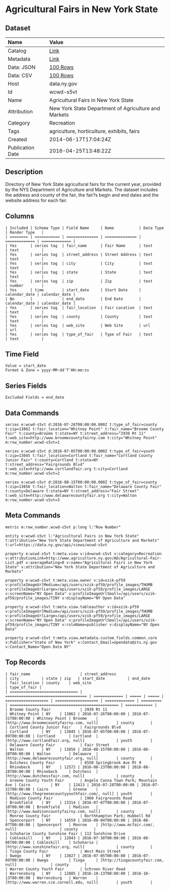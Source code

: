 # Agricultural Fairs in New York State

## Dataset

| Name | Value |
| :--- | :---- |
| Catalog | [Link](https://catalog.data.gov/dataset/county-fairs-in-new-york-state) |
| Metadata | [Link](https://data.ny.gov/api/views/wcwd-s5vt) |
| Data: JSON | [100 Rows](https://data.ny.gov/api/views/wcwd-s5vt/rows.json?max_rows=100) |
| Data: CSV | [100 Rows](https://data.ny.gov/api/views/wcwd-s5vt/rows.csv?max_rows=100) |
| Host | data.ny.gov |
| Id | wcwd-s5vt |
| Name | Agricultural Fairs in New York State |
| Attribution | New York State Department of Agriculture and Markets |
| Category | Recreation |
| Tags | agriculture, horticulture, exhibits, fairs |
| Created | 2014-06-17T17:04:24Z |
| Publication Date | 2016-04-25T13:48:22Z |

## Description

Directory of New York State agricultural fairs for the current year, provided by the NYS Department of Agriculture and Markets.  The dataset includes the address and county of the fair, the fair?s begin and end dates and the website address for each fair.

## Columns

```ls
| Included | Schema Type | Field Name     | Name           | Data Type     | Render Type   |
| ======== | =========== | ============== | ============== | ============= | ============= |
| Yes      | series tag  | fair_name      | Fair Name      | text          | text          |
| Yes      | series tag  | street_address | Street Address | text          | text          |
| Yes      | series tag  | city           | City           | text          | text          |
| Yes      | series tag  | state          | State          | text          | text          |
| Yes      | series tag  | zip            | Zip            | text          | number        |
| Yes      | time        | start_date     | Start Date     | calendar_date | calendar_date |
| No       |             | end_date       | End Date       | calendar_date | calendar_date |
| Yes      | series tag  | fair_location  | Fair Location  | text          | text          |
| Yes      | series tag  | county         | County         | text          | text          |
| Yes      | series tag  | web_site       | Web Site       | url           | url           |
| Yes      | series tag  | type_of_fair   | Type of Fair   | text          | text          |
```

## Time Field

```ls
Value = start_date
Format & Zone = yyyy-MM-dd'T'HH:mm:ss
```

## Series Fields

```ls
Excluded Fields = end_date
```

## Data Commands

```ls
series e:wcwd-s5vt d:2016-07-26T00:00:00.000Z t:type_of_fair=county t:zip=13862 t:fair_location="Whitney Point" t:fair_name="Broome County Fair" t:county=Broome t:state=NY t:street_address="2939 Rt 11" t:web_site=http://www.broomecountyfairny.com t:city="Whitney Point" m:row_number.wcwd-s5vt=1

series e:wcwd-s5vt d:2016-07-05T00:00:00.000Z t:type_of_fair=youth t:zip=13045 t:fair_location=Cortland t:fair_name="Cortland County Junior Fair" t:county=Cortland t:state=NY t:street_address="Fairgrounds Blvd" t:web_site=http://www.cortlandfair.org t:city=Cortland m:row_number.wcwd-s5vt=2

series e:wcwd-s5vt d:2016-08-15T00:00:00.000Z t:type_of_fair=county t:zip=13856 t:fair_location=Walton t:fair_name="Delaware County Fair" t:county=Delaware t:state=NY t:street_address="Fair Street" t:web_site=http://www.delawarecountyfair.org t:city=Walton m:row_number.wcwd-s5vt=3
```

## Meta Commands

```ls
metric m:row_number.wcwd-s5vt p:long l:"Row Number"

entity e:wcwd-s5vt l:"Agricultural Fairs in New York State" t:attribution="New York State Department of Agriculture and Markets" t:url=https://data.ny.gov/api/views/wcwd-s5vt

property e:wcwd-s5vt t:meta.view v:id=wcwd-s5vt v:category=Recreation v:attributionLink=http://www.agriculture.ny.gov/AD/Agricultural-Fair-List.pdf v:averageRating=0 v:name="Agricultural Fairs in New York State" v:attribution="New York State Department of Agriculture and Markets"

property e:wcwd-s5vt t:meta.view.owner v:id=xzik-pf59 v:profileImageUrlMedium=/api/users/xzik-pf59/profile_images/THUMB v:profileImageUrlLarge=/api/users/xzik-pf59/profile_images/LARGE v:screenName="NY Open Data" v:profileImageUrlSmall=/api/users/xzik-pf59/profile_images/TINY v:displayName="NY Open Data"

property e:wcwd-s5vt t:meta.view.tableauthor v:id=xzik-pf59 v:profileImageUrlMedium=/api/users/xzik-pf59/profile_images/THUMB v:profileImageUrlLarge=/api/users/xzik-pf59/profile_images/LARGE v:screenName="NY Open Data" v:profileImageUrlSmall=/api/users/xzik-pf59/profile_images/TINY v:roleName=publisher v:displayName="NY Open Data"

property e:wcwd-s5vt t:meta.view.metadata.custom_fields.common_core v:Publisher="State of New York" v:Contact_Email=opendata@its.ny.gov v:Contact_Name="Open Data NY"
```

## Top Records

```ls
| fair_name                      | street_address                       | city          | state | zip   | start_date          | end_date            | fair_location | county    | web_site                                         | type_of_fair | 
| ============================== | ==================================== | ============= | ===== | ===== | =================== | =================== | ============= | ========= | ================================================ | ============ | 
| Broome County Fair             | 2939 Rt 11                           | Whitney Point | NY    | 13862 | 2016-07-26T00:00:00 | 2016-07-31T00:00:00 | Whitney Point | Broome    | [http://www.broomecountyfairny.com, null]        | county       | 
| Cortland County Junior Fair    | Fairgrounds Blvd                     | Cortland      | NY    | 13045 | 2016-07-05T00:00:00 | 2016-07-09T00:00:00 | Cortland      | Cortland  | [http://www.cortlandfair.org, null]              | youth        | 
| Delaware County Fair           | Fair Street                          | Walton        | NY    | 13856 | 2016-08-15T00:00:00 | 2016-08-20T00:00:00 | Walton        | Delaware  | [http://www.delawarecountyfair.org, null]        | county       | 
| Dutchess County Fair           | 6550 Springbrook Ave Rt 9            | Rhinebeck     | NY    | 12572 | 2016-08-23T00:00:00 | 2016-08-28T00:00:00 | Rhinebeck     | Dutchess  | [http://www.dutchessfair.com, null]              | county       | 
| Greene County Youth Fair       | Angelo Canna Town Park; Mountain Ave | Cairo         | NY    | 12413 | 2016-07-28T00:00:00 | 2016-07-31T00:00:00 | Cairo         | Greene    | [http://www.thegreenecountyyouthfair.com/, null] | youth        | 
| Madison County Fair            | 1968 Fairgrounds Road                | Brookfield    | NY    | 13314 | 2016-07-07T00:00:00 | 2016-07-10T00:00:00 | Brookfield    | Madison   | [http://www.madisoncountyfairny.com, null]       | county       | 
| Monroe County Fair             | Northhampton Park; Hubbell Rd        | Spencerport   | NY    | 14559 | 2016-08-04T00:00:00 | 2016-08-07T00:00:00 | Spencerport   | Monroe    | [http://www.mcfair.com/, null]                   | county       | 
| Schoharie County Sunshine Fair | 113 Sunshine Drive                   | Cobleskill    | NY    | 12043 | 2016-07-30T00:00:00 | 2016-08-06T00:00:00 | Cobleskill    | Schoharie | [http://www.sunshinefair.org, null]              | county       | 
| Tioga County Fair              | West Main Street                     | Owego         | NY    | 13827 | 2016-07-05T00:00:00 | 2016-07-09T00:00:00 | Owego         | Tioga     | [http://tiogacountyfair.com, null]               | county       | 
| Warren County Youth Fair       | Schroon River Road                   | Warrensburg   | NY    | 12885 | 2016-10-13T00:00:00 | 2016-10-13T00:00:00 | Warrensburg   | Warren    | [http://www.warren.cce.cornell.edu, null]        | youth        | 
```